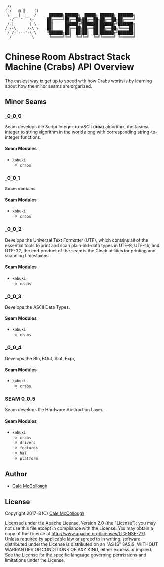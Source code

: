 ```
 /\
( /   @ @    ()
 \  __| |__  /      ██████╗██████╗  █████╗ ██████╗ ███████╗
  -/   "   \-      ██╔════╝██╔══██╗██╔══██╗██╔══██╗██╔════╝
 /-|       |-\     ██║     ██████╔╝███████║██████╔╝███████╗
/ /-\     /-\ \    ██║     ██╔══██╗██╔══██║██╔══██╗╚════██║
 / /-`---'-\ \     ╚██████╗██║  ██║██║  ██║██████╔╝███████║
  /         \       ╚═════╝╚═╝  ╚═╝╚═╝  ╚═╝╚═════╝ ╚══════╝
```

# Chinese Room Abstract Stack Machine (Crabs) API Overview

The easiest way to get up to speed with how Crabs works is by learning about how the minor seams are organized.

## Minor Seams

### _0_0_0

Seam develops the Script Integer-to-ASCII (**itoa**) algorithm, the fastest integer to string algorithm in the world along with corresponding string-to-integer functions.

#### Seam Modules

* `kabuki`
  * `crabs`

### _0_0_1

Seam contains 

#### Seam Modules

* `kabuki`
  * `crabs`

### _0_0_2

Develops the Universal Text Formatter (UTF), which contains all of the essential tools to print and scan plain-old-data types in UTF-8, UTF-16, and UTF-32, the end-product of the seam is the Clock utilities for printing and scanning timestamps.

#### Seam Modules

* `kabuki`
  * `crabs`

### _0_0_3

Develops the ASCII Data Types.

#### Seam Modules

* `kabuki`
  * `crabs`


### _0_0_4

Develops the BIn, BOut, Slot, Expr,

#### Seam Modules

* `kabuki`
  * `crabs`

### SEAM 0_0_5

Seam develops the Hardware Abstraction Layer.

#### Seam Modules

* `kabuki`
  * `crabs`
  * `drivers`
  * `features`
  * `hal`
  * `platform`


## Author

* [Cale McCollough](https://calemccollough.github.io)

## License

Copyright 2017-8 (C) [Cale McCollough](mailto:calemccollough@gmail.com)

Licensed under the Apache License, Version 2.0 (the "License"); you may not use
this file except in compliance with the License. You may obtain a copy of the
License at http://www.apache.org/licenses/LICENSE-2.0. Unless required by applicable law or agreed to in writing, software distributed
under the License is distributed on an "AS IS" BASIS, WITHOUT WARRANTIES OR
CONDITIONS OF ANY KIND, either express or implied. See the License for the
specific language governing permissions and limitations under the License.
